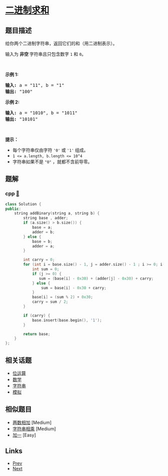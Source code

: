 
# [二进制求和](https://leetcode-cn.com/problems/add-binary)

## 题目描述

<p>给你两个二进制字符串，返回它们的和（用二进制表示）。</p>

<p>输入为 <strong>非空 </strong>字符串且只包含数字&nbsp;<code>1</code>&nbsp;和&nbsp;<code>0</code>。</p>

<p>&nbsp;</p>

<p><strong>示例&nbsp;1:</strong></p>

<pre><strong>输入:</strong> a = &quot;11&quot;, b = &quot;1&quot;
<strong>输出:</strong> &quot;100&quot;</pre>

<p><strong>示例&nbsp;2:</strong></p>

<pre><strong>输入:</strong> a = &quot;1010&quot;, b = &quot;1011&quot;
<strong>输出:</strong> &quot;10101&quot;</pre>

<p>&nbsp;</p>

<p><strong>提示：</strong></p>

<ul>
	<li>每个字符串仅由字符 <code>&#39;0&#39;</code> 或 <code>&#39;1&#39;</code> 组成。</li>
	<li><code>1 &lt;= a.length, b.length &lt;= 10^4</code></li>
	<li>字符串如果不是 <code>&quot;0&quot;</code> ，就都不含前导零。</li>
</ul>


## 题解

### cpp [🔗](add-binary.cpp) 
```cpp
class Solution {
public:
    string addBinary(string a, string b) {
        string base , adder;
        if (a.size() > b.size()) {
            base = a;
            adder = b;
        } else {
            base = b;
            adder = a;
        }

        int carry = 0;
        for (int i = base.size() - 1, j = adder.size() - 1 ; i >= 0; i--, j--) {
            int sum = 0;
            if (j >= 0) {
               sum = (base[i] - 0x30) + (adder[j] - 0x30) + carry;
            } else {
                sum = base[i] - 0x30 + carry;
            }
            base[i] = (sum % 2) + 0x30;
            carry = sum / 2;
        }

        if (carry) {
            base.insert(base.begin(), '1');
        }

        return base;
    }
};
```


## 相关话题

- [位运算](https://leetcode-cn.com/tag/bit-manipulation) 
- [数学](https://leetcode-cn.com/tag/math) 
- [字符串](https://leetcode-cn.com/tag/string) 
- [模拟](https://leetcode-cn.com/tag/simulation) 


## 相似题目

- [两数相加](../add-two-numbers/README.md)  [Medium] 
- [字符串相乘](../multiply-strings/README.md)  [Medium] 
- [加一](../plus-one/README.md)  [Easy] 


## Links

- [Prev](../plus-one/README.md) 
- [Next](../sqrtx/README.md) 

